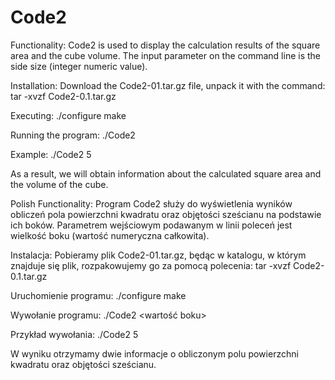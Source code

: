# Code2
Functionality:
Code2 is used to display the calculation results of the square area and the cube volume. The input parameter on the command line is the side size (integer numeric value).

Installation:
Download the Code2-01.tar.gz file, unpack it with the command:
tar -xvzf Code2-0.1.tar.gz

Executing:
./configure
make

Running the program:
./Code2 <side length>

Example:
./Code2 5

As a result, we will obtain information about the calculated square area and the volume of the cube.


Polish
Functionality:
Program Code2 służy do wyświetlenia wyników obliczeń pola powierzchni kwadratu oraz objętości sześcianu na podstawie ich boków. Parametrem wejściowym podawanym w linii poleceń jest wielkość boku (wartość numeryczna całkowita).

Instalacja:
Pobieramy plik Code2-01.tar.gz, będąc w katalogu, w którym znajduje się plik, rozpakowujemy go za pomocą polecenia:
tar -xvzf Code2-0.1.tar.gz

Uruchomienie programu:
./configure
make

Wywołanie programu:
./Code2 <wartość boku>

Przykład wywołania:
./Code2 5

W wyniku otrzymamy dwie informacje o obliczonym polu powierzchni kwadratu oraz objętości sześcianu.
